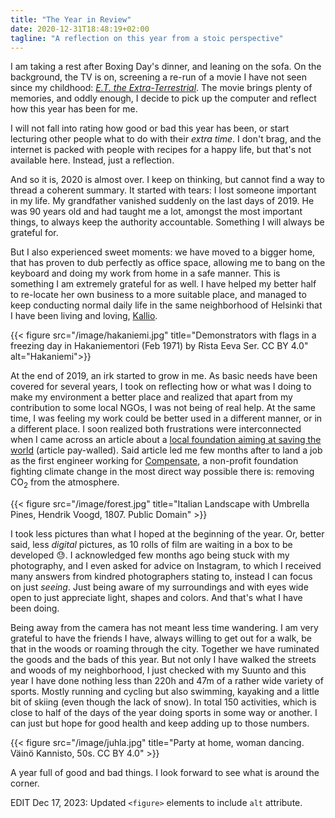 ```yaml
---
title: "The Year in Review"
date: 2020-12-31T18:48:19+02:00
tagline: "A reflection on this year from a stoic perspective"
---
```


I am taking a rest after Boxing Day's dinner, and leaning on the sofa. On the background, the TV is on, screening a re-run of a movie I have not seen since my childhood: _[E.T. the Extra-Terrestrial](https://www.imdb.com/title/tt0083866 "E.T. The Extra-Terrestrial movie entry in IMDb")_. The movie brings plenty of memories, and oddly enough, I decide to pick up the computer and reflect how this year has been for me.

I will not fall into rating how good or bad this year has been, or start lecturing other people what to do with their _extra time_. I don't brag, and the internet is packed with people with recipes for a happy life, but that's not available here. Instead, just a reflection.

And so it is, 2020 is almost over. I keep on thinking, but cannot find a way to thread a coherent summary. It started with tears: I lost someone important in my life. My grandfather vanished suddenly on the last days of 2019. He was 90 years old and had taught me a lot, amongst the most important things, to always keep the authority accountable. Something I will always be grateful for.

But I also experienced sweet moments: we have moved to a bigger home, that has proven to dub perfectly as office space, allowing me to bang on the keyboard and doing my work from home in a safe manner. This is something I am extremely grateful for as well. I have helped my better half to re-locate her own business to a more suitable place, and managed to keep conducting normal daily life in the same neighborhood of Helsinki that I have been living and loving, [Kallio](https://www.visitfinland.com/article/vibrant-helsinki-district-kallio/#0b3d533c "Kallio as described in VisitFinland.com").

{{< figure src="/image/hakaniemi.jpg" title="Demonstrators with flags in a freezing day in Hakaniementori (Feb 1971) by Rista Eeva Ser. CC BY 4.0" alt="Hakaniemi">}}

At the end of 2019, an irk started to grow in me. As basic needs have been covered for several years, I took on reflecting how or what was I doing to make my environment a better place and realized that apart from my contribution to some local NGOs, I was not being of real help. At the same time, I was feeling my work could be better used in a different manner, or in a different place. I soon realized both frustrations were interconnected when I came across an article about a [local foundation aiming at saving the world](https://www.hs.fi/sunnuntai/art-2000006085312.html "'Antero Vartia intends to save the world', an article in HS under paywall") (article pay-walled). Said article led me few months after to land a job as the first engineer working for [Compensate](https://www.compensate.com/about-us "Compensate website"), a non-profit foundation fighting climate change in the most direct way possible there is: removing CO<sub>2</sub> from the atmosphere.

{{< figure src="/image/forest.jpg" title="Italian Landscape with Umbrella Pines, Hendrik Voogd, 1807. Public Domain" >}}

I took less pictures than what I hoped at the beginning of the year. Or, better said, less _digital_ pictures, as 10 rolls of film are waiting in a box to be developed :sweat:. I acknowledged few months ago being stuck with my photography, and I even asked for advice on Instagram, to which I received many answers from kindred photographers stating to, instead I can focus on just _seeing_. Just being aware of my surroundings and with eyes wide open to just appreciate light, shapes and colors. And that's what I have been doing.

Being away from the camera has not meant less time wandering. I am very grateful to have the friends I have, always willing to get out for a walk, be that in the woods or roaming through the city. Together we have ruminated the goods and the bads of this year. But not only I have walked the streets and woods of my neighborhood, I just checked with my Suunto and this year I have done nothing less than 220h and 47m of a rather wide variety of sports. Mostly running and cycling but also swimming, kayaking and a little bit of skiing (even though the lack of snow). In total 150 activities, which is close to half of the days of the year doing sports in some way or another. I can just but hope for good health and keep adding up to those numbers.

{{< figure src="/image/juhla.jpg" title="Party at home, woman dancing. Väinö Kannisto, 50s. CC BY 4.0" >}}

A year full of good and bad things. I look forward to see what is around the corner.

EDIT Dec 17, 2023: Updated `<figure>` elements to include `alt` attribute.
